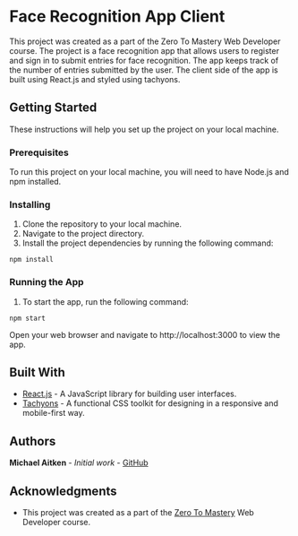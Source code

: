 # Face Recognition App Client
This project was created as a part of the Zero To Mastery Web Developer course. The project is a face recognition app that allows users to register and sign in to submit entries for face recognition. The app keeps track of the number of entries submitted by the user. The client side of the app is built using React.js and styled using tachyons.

## Getting Started
These instructions will help you set up the project on your local machine.

### Prerequisites
To run this project on your local machine, you will need to have Node.js and npm installed.

### Installing

1. Clone the repository to your local machine.
2. Navigate to the project directory.
3. Install the project dependencies by running the following command:

`npm install`

### Running the App

1. To start the app, run the following command:

`npm start`

Open your web browser and navigate to http://localhost:3000 to view the app.

## Built With
- [React.js](https://reactjs.org/) - A JavaScript library for building user interfaces.
- [Tachyons](https://tachyons.io/) - A functional CSS toolkit for designing in a responsive and mobile-first way.

## Authors
**Michael Aitken** - *Initial work* - [GitHub](https://github.com/michaelaitken)

## Acknowledgments
- This project was created as a part of the [Zero To Mastery](https://github.com/zero-to-mastery) Web Developer course.